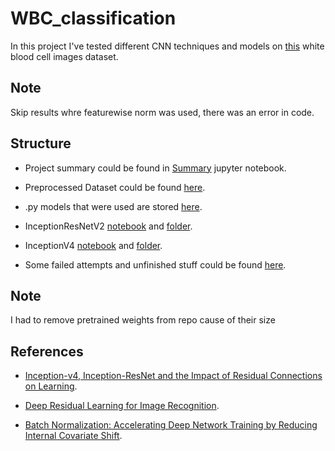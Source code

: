# WBC_classification

In this project I've tested different CNN techniques and models on [this](http://users.cecs.anu.edu.au/~hrezatofighi/Data/Leukocyte%20Data.htm) white blood cell images dataset.
## Note
Skip results whre featurewise norm was used, there was an error in code.

## Structure

- Project summary could be found in [Summary](https://github.com/a1exandr0/WBC_classification/blob/master/Summary.ipynb) jupyter notebook.

- Preprocessed Dataset could be found [here](https://github.com/a1exandr0/WBC_classification/tree/master/SelfCutData).

- .py models that were used are stored [here](https://github.com/a1exandr0/WBC_classification/tree/master/Models).

- InceptionResNetV2 [notebook](https://github.com/a1exandr0/WBC_classification/blob/master/InceptionResNetV2_jupyter/InceptionResNetV2.ipynb) and [folder](https://github.com/a1exandr0/WBC_classification/tree/master/InceptionResNetV2_jupyter).

- InceptionV4 [notebook](https://github.com/a1exandr0/WBC_classification/blob/master/InceptionV4_jupyter/InceptionV4.ipynb) and [folder](https://github.com/a1exandr0/WBC_classification/tree/master/InceptionV4_jupyter).

- Some failed attempts and unfinished stuff could be found [here](https://github.com/a1exandr0/WBC_classification/tree/master/sandbox).

## Note
I had to remove pretrained weights from repo cause of their size

## References

- [Inception-v4, Inception-ResNet and the Impact of Residual Connections on Learning](https://arxiv.org/pdf/1602.07261.pdf).

- [Deep Residual Learning for Image Recognition](https://arxiv.org/pdf/1512.03385.pdf).

- [Batch Normalization: Accelerating Deep Network Training by Reducing Internal Covariate Shift](https://arxiv.org/pdf/1502.03167.pdf).
